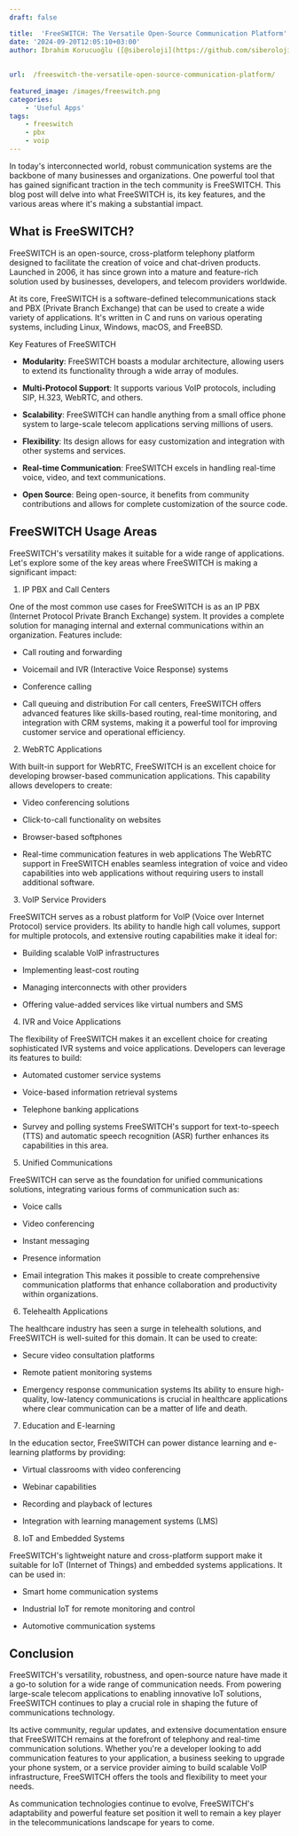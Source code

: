 ```yaml
---
draft: false

title:  'FreeSWITCH: The Versatile Open-Source Communication Platform'
date: '2024-09-20T12:05:10+03:00'
author: İbrahim Korucuoğlu ([@siberoloji](https://github.com/siberoloji))
 
 
url:  /freeswitch-the-versatile-open-source-communication-platform/
 
featured_image: /images/freeswitch.png
categories:
    - 'Useful Apps'
tags:
    - freeswitch
    - pbx
    - voip
---
```

In today's interconnected world, robust communication systems are the backbone of many businesses and organizations. One powerful tool that has gained significant traction in the tech community is FreeSWITCH. This blog post will delve into what FreeSWITCH is, its key features, and the various areas where it's making a substantial impact.

## What is FreeSWITCH?

FreeSWITCH is an open-source, cross-platform telephony platform designed to facilitate the creation of voice and chat-driven products. Launched in 2006, it has since grown into a mature and feature-rich solution used by businesses, developers, and telecom providers worldwide.

At its core, FreeSWITCH is a software-defined telecommunications stack and PBX (Private Branch Exchange) that can be used to create a wide variety of applications. It's written in C and runs on various operating systems, including Linux, Windows, macOS, and FreeBSD.

Key Features of FreeSWITCH
* **Modularity**: FreeSWITCH boasts a modular architecture, allowing users to extend its functionality through a wide array of modules.

* **Multi-Protocol Support**: It supports various VoIP protocols, including SIP, H.323, WebRTC, and others.

* **Scalability**: FreeSWITCH can handle anything from a small office phone system to large-scale telecom applications serving millions of users.

* **Flexibility**: Its design allows for easy customization and integration with other systems and services.

* **Real-time Communication**: FreeSWITCH excels in handling real-time voice, video, and text communications.

* **Open Source**: Being open-source, it benefits from community contributions and allows for complete customization of the source code.
## FreeSWITCH Usage Areas

FreeSWITCH's versatility makes it suitable for a wide range of applications. Let's explore some of the key areas where FreeSWITCH is making a significant impact:

1. IP PBX and Call Centers

One of the most common use cases for FreeSWITCH is as an IP PBX (Internet Protocol Private Branch Exchange) system. It provides a complete solution for managing internal and external communications within an organization. Features include:
* Call routing and forwarding

* Voicemail and IVR (Interactive Voice Response) systems

* Conference calling

* Call queuing and distribution
For call centers, FreeSWITCH offers advanced features like skills-based routing, real-time monitoring, and integration with CRM systems, making it a powerful tool for improving customer service and operational efficiency.

2. WebRTC Applications

With built-in support for WebRTC, FreeSWITCH is an excellent choice for developing browser-based communication applications. This capability allows developers to create:
* Video conferencing solutions

* Click-to-call functionality on websites

* Browser-based softphones

* Real-time communication features in web applications
The WebRTC support in FreeSWITCH enables seamless integration of voice and video capabilities into web applications without requiring users to install additional software.

3. VoIP Service Providers

FreeSWITCH serves as a robust platform for VoIP (Voice over Internet Protocol) service providers. Its ability to handle high call volumes, support for multiple protocols, and extensive routing capabilities make it ideal for:
* Building scalable VoIP infrastructures

* Implementing least-cost routing

* Managing interconnects with other providers

* Offering value-added services like virtual numbers and SMS
4. IVR and Voice Applications

The flexibility of FreeSWITCH makes it an excellent choice for creating sophisticated IVR systems and voice applications. Developers can leverage its features to build:
* Automated customer service systems

* Voice-based information retrieval systems

* Telephone banking applications

* Survey and polling systems
FreeSWITCH's support for text-to-speech (TTS) and automatic speech recognition (ASR) further enhances its capabilities in this area.

5. Unified Communications

FreeSWITCH can serve as the foundation for unified communications solutions, integrating various forms of communication such as:
* Voice calls

* Video conferencing

* Instant messaging

* Presence information

* Email integration
This makes it possible to create comprehensive communication platforms that enhance collaboration and productivity within organizations.

6. Telehealth Applications

The healthcare industry has seen a surge in telehealth solutions, and FreeSWITCH is well-suited for this domain. It can be used to create:
* Secure video consultation platforms

* Remote patient monitoring systems

* Emergency response communication systems
Its ability to ensure high-quality, low-latency communications is crucial in healthcare applications where clear communication can be a matter of life and death.

7. Education and E-learning

In the education sector, FreeSWITCH can power distance learning and e-learning platforms by providing:
* Virtual classrooms with video conferencing

* Webinar capabilities

* Recording and playback of lectures

* Integration with learning management systems (LMS)
8. IoT and Embedded Systems

FreeSWITCH's lightweight nature and cross-platform support make it suitable for IoT (Internet of Things) and embedded systems applications. It can be used in:
* Smart home communication systems

* Industrial IoT for remote monitoring and control

* Automotive communication systems
## Conclusion

FreeSWITCH's versatility, robustness, and open-source nature have made it a go-to solution for a wide range of communication needs. From powering large-scale telecom applications to enabling innovative IoT solutions, FreeSWITCH continues to play a crucial role in shaping the future of communications technology.

Its active community, regular updates, and extensive documentation ensure that FreeSWITCH remains at the forefront of telephony and real-time communication solutions. Whether you're a developer looking to add communication features to your application, a business seeking to upgrade your phone system, or a service provider aiming to build scalable VoIP infrastructure, FreeSWITCH offers the tools and flexibility to meet your needs.

As communication technologies continue to evolve, FreeSWITCH's adaptability and powerful feature set position it well to remain a key player in the telecommunications landscape for years to come.
